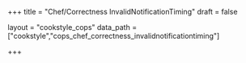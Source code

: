 +++
title = "Chef/Correctness InvalidNotificationTiming"
draft = false

layout = "cookstyle_cops"
data_path = ["cookstyle","cops_chef_correctness_invalidnotificationtiming"]

+++

<!-- The content of this page is automatically generated from the
cops_chef_correctness_invalidnotificationtiming.yml file in github.com/chef/cookstyle/blob/master/docs-chef-io/data/cookstyle/. -->
